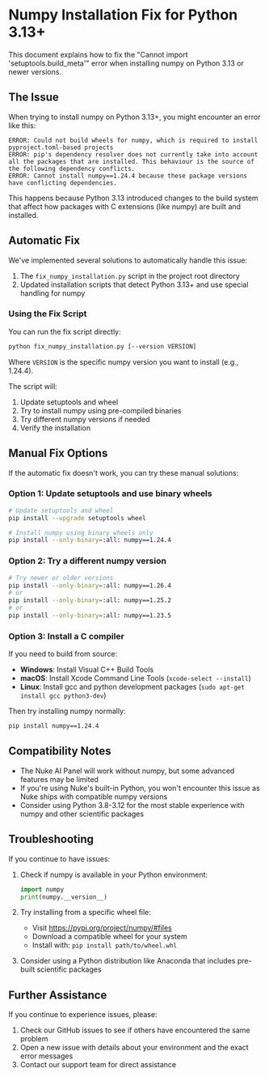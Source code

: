 # Numpy Installation Fix for Python 3.13+

This document explains how to fix the "Cannot import 'setuptools.build_meta'" error when installing numpy on Python 3.13 or newer versions.

## The Issue

When trying to install numpy on Python 3.13+, you might encounter an error like this:

```
ERROR: Could not build wheels for numpy, which is required to install pyproject.toml-based projects
ERROR: pip's dependency resolver does not currently take into account all the packages that are installed. This behaviour is the source of the following dependency conflicts.
ERROR: Cannot install numpy==1.24.4 because these package versions have conflicting dependencies.
```

This happens because Python 3.13 introduced changes to the build system that affect how packages with C extensions (like numpy) are built and installed.

## Automatic Fix

We've implemented several solutions to automatically handle this issue:

1. The `fix_numpy_installation.py` script in the project root directory
2. Updated installation scripts that detect Python 3.13+ and use special handling for numpy

### Using the Fix Script

You can run the fix script directly:

```bash
python fix_numpy_installation.py [--version VERSION]
```

Where `VERSION` is the specific numpy version you want to install (e.g., 1.24.4).

The script will:
1. Update setuptools and wheel
2. Try to install numpy using pre-compiled binaries
3. Try different numpy versions if needed
4. Verify the installation

## Manual Fix Options

If the automatic fix doesn't work, you can try these manual solutions:

### Option 1: Update setuptools and use binary wheels

```bash
# Update setuptools and wheel
pip install --upgrade setuptools wheel

# Install numpy using binary wheels only
pip install --only-binary=:all: numpy==1.24.4
```

### Option 2: Try a different numpy version

```bash
# Try newer or older versions
pip install --only-binary=:all: numpy==1.26.4
# or
pip install --only-binary=:all: numpy==1.25.2
# or
pip install --only-binary=:all: numpy==1.23.5
```

### Option 3: Install a C compiler

If you need to build from source:

- **Windows**: Install Visual C++ Build Tools
- **macOS**: Install Xcode Command Line Tools (`xcode-select --install`)
- **Linux**: Install gcc and python development packages (`sudo apt-get install gcc python3-dev`)

Then try installing numpy normally:

```bash
pip install numpy==1.24.4
```

## Compatibility Notes

- The Nuke AI Panel will work without numpy, but some advanced features may be limited
- If you're using Nuke's built-in Python, you won't encounter this issue as Nuke ships with compatible numpy versions
- Consider using Python 3.8-3.12 for the most stable experience with numpy and other scientific packages

## Troubleshooting

If you continue to have issues:

1. Check if numpy is available in your Python environment:
   ```python
   import numpy
   print(numpy.__version__)
   ```

2. Try installing from a specific wheel file:
   - Visit https://pypi.org/project/numpy/#files
   - Download a compatible wheel for your system
   - Install with: `pip install path/to/wheel.whl`

3. Consider using a Python distribution like Anaconda that includes pre-built scientific packages

## Further Assistance

If you continue to experience issues, please:

1. Check our GitHub issues to see if others have encountered the same problem
2. Open a new issue with details about your environment and the exact error messages
3. Contact our support team for direct assistance